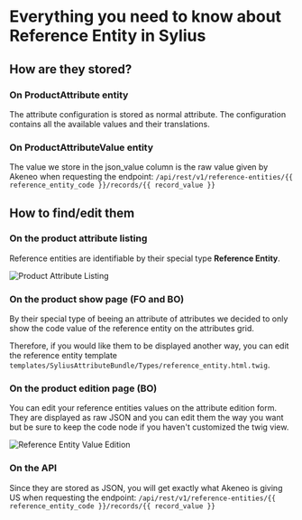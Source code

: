# Everything you need to know about Reference Entity in Sylius

## How are they stored?

### On ProductAttribute entity

The attribute configuration is stored as normal attribute. The configuration contains all the available values and their translations.

### On ProductAttributeValue entity

The value we store in the json_value column is the raw value given by Akeneo when requesting the endpoint:
`/api/rest/v1/reference-entities/{{ reference_entity_code }}/records/{{ record_value }}`

## How to find/edit them

### On the product attribute listing

Reference entities are identifiable by their special type **Reference Entity**. 

![Product Attribute Listing](../media/reference_entity_listing.png)

### On the product show page (FO and BO)

By their special type of beeing an attribute of attributes we decided to only show the code value of the reference entity on the attributes grid.

Therefore, if you would like them to be displayed another way, you can edit the reference entity template `templates/SyliusAttributeBundle/Types/reference_entity.html.twig`.

### On the product edition page (BO)

You can edit your reference entities values on the attribute edition form. 
They are displayed as raw JSON and you can edit them the way you want but be sure to keep the code node if you haven't customized the twig view. 

![Reference Entity Value Edition](../media/reference_entity_bo_edition.png)

### On the API

Since they are stored as JSON, you will get exactly what Akeneo is giving US when requesting the endpoint:
`/api/rest/v1/reference-entities/{{ reference_entity_code }}/records/{{ record_value }}`

